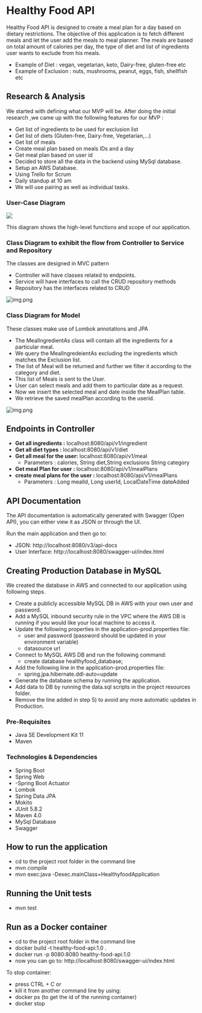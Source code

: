 # Healthy Food API
Healthy Food API is designed to create a meal plan for a day based on dietary restrictions. 
The objective of this application is to fetch different meals and let the user add the meals to meal planner.
The meals are based on total amount of calories per day, the type of diet and list of ingredients user wants to exclude from his meals.

* Example of Diet :  vegan, vegetarian, keto, Dairy-free, gluten-free etc
* Example of Exclusion :  nuts, mushrooms, peanut, eggs, fish, shellfish etc

## Research & Analysis
We started with defining what our MVP will be. After doing the initial research ,we came up with the following features for our MVP :

* Get list of ingredients to be used for exclusion list
* Get list of diets (Gluten-free, Dairy-free, Vegetarian,...)
* Get list of meals
* Create meal plan based on meals IDs and a day
* Get meal plan based on user id 
* Decided to store all the data in the backend using MySql database.
* Setup an AWS Database.
* Using Trello for Scrum
* Daily standup at 10 am
* We will use pairing as well as individual tasks.


### User-Case Diagram
![](docs/HealthyFoodAPI-UserCaseDiagram.drawio.png)

This diagram shows the high-level functions and scope of our application.

### Class Diagram to exhibit the flow from Controller to Service and Repository

The classes are designed in MVC pattern
* Controller will have classes related to endpoints. 
* Service will have interfaces to call the CRUD repository methods
* Repository has the interfaces related to CRUD

![img.png](docs/ControllerAndServiceUML.png)

### Class Diagram for Model

These classes make use of Lombok annotations and JPA
* The MealIngredientAs class will contain all the ingredients for a particular meal.
* We query the MealIngredeientAs excluding the ingredients which matches the Exclusion list.
* The list of Meal will be returned and further we filter it according to the category and diet.
* This list of Meals is sent to the User.
* User can select meals and add them to particular date as a request.
* Now we insert the selected meal and date inside the MealPlan table.
* We retrieve the saved mealPlan according to the userid.

![img.png](docs/ClassModel.png)

## Endpoints in Controller
* **Get all ingredients :** localhost:8080/api/v1/ingredient
* **Get all diet types :** localhost:8080/api/v1/diet
* **Get all meal for the user:** localhost:8080/api/v1/meal
  * Parameters : calories, String diet,String exclusions String category
* **Get meal Plan for user :** localhost:8080/api/v1/mealPlans
* **create meal plans for the user :** localhost:8080/api/v1/mealPlans
  * Parameters : Long mealId, Long userId, LocalDateTime dateAdded

## API Documentation

The API documentation is automatically generated with Swagger (Open API), you can either view it as JSON or through the UI.

Run the main application and then go to:

- JSON: http://localhost:8080/v3/api-docs
- User Interface: http://localhost:8080/swagger-ui/index.html

## Creating Production Database in MySQL

We created the database in AWS and connected to our application using following steps.

* Create a publicly accessible MySQL DB in AWS with your own user and password.
* Add a MySQL inbound security rule in the VPC where the AWS DB is running if you would like your local machine to access it.
* Update the following properties in the application-prod.properties file:
  * user and password (password should be updated in your environment variable)
  * datasource url
* Connect to MySQL AWS DB and run the following command:
  * create database healthyfood_database;
* Add the following line in the application-prod.properties file:
  * spring.jpa.hibernate.ddl-auto=update
* Generate the database schema by running the application.
* Add data to DB by running the data.sql scripts in the project resources folder.
* Remove the line added in step 5) to avoid any more automatic updates in Production.


### Pre-Requisites
- Java SE Development Kit 11
- Maven

### Technologies & Dependencies
- Spring Boot
- Spring Web
- -Spring Boot Actuator
- Lombok
- Spring Data JPA
- Mokito
- JUnit 5.8.2
- Maven 4.0
- MySql Database
- Swagger

## How to run the application
  * cd to the project root folder in the command line
  * mvn compile
  * mvn exec:java -Dexec.mainClass=HealthyfoodApplication

## Running the Unit tests
* mvn test

## Run as a Docker container
* cd to the project root folder in the command line
* docker build -t healthy-food-api:1.0 .
* docker run -p 8080:8080 healthy-food-api:1.0
* now you can go to: http://localhost:8080/swagger-ui/index.html

To stop container:

* press CTRL + C or
* kill it from another command line by using:
* docker ps (to get the id of the running container)
* docker stop <container id>
